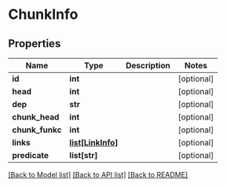 # ChunkInfo

## Properties
Name | Type | Description | Notes
------------ | ------------- | ------------- | -------------
**id** | **int** |  | [optional] 
**head** | **int** |  | [optional] 
**dep** | **str** |  | [optional] 
**chunk_head** | **int** |  | [optional] 
**chunk_funkc** | **int** |  | [optional] 
**links** | [**list[LinkInfo]**](LinkInfo.md) |  | [optional] 
**predicate** | **list[str]** |  | [optional] 

[[Back to Model list]](../README.md#documentation-for-models) [[Back to API list]](../README.md#documentation-for-api-endpoints) [[Back to README]](../README.md)

